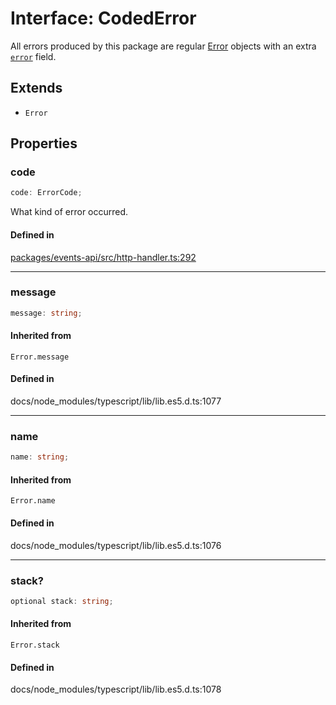 # Interface: CodedError

All errors produced by this package are regular
[Error](https://developer.mozilla.org/en-US/docs/Web/JavaScript/Reference/Global_Objects/Error) objects with
an extra [`error`](CodedError.md#code) field.

## Extends

- `Error`

## Properties

### code

```ts
code: ErrorCode;
```

What kind of error occurred.

#### Defined in

[packages/events-api/src/http-handler.ts:292](https://github.com/slackapi/node-slack-sdk/blob/7b348598b763c2b7545d1042b5f0429775cfa62c/packages/events-api/src/http-handler.ts#L292)

***

### message

```ts
message: string;
```

#### Inherited from

`Error.message`

#### Defined in

docs/node\_modules/typescript/lib/lib.es5.d.ts:1077

***

### name

```ts
name: string;
```

#### Inherited from

`Error.name`

#### Defined in

docs/node\_modules/typescript/lib/lib.es5.d.ts:1076

***

### stack?

```ts
optional stack: string;
```

#### Inherited from

`Error.stack`

#### Defined in

docs/node\_modules/typescript/lib/lib.es5.d.ts:1078
